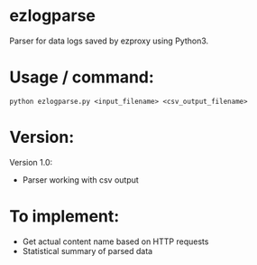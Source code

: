 # ezlogparse
Parser for data logs saved by ezproxy using Python3.

# Usage / command:
`python ezlogparse.py <input_filename> <csv_output_filename>`

# Version:

Version 1.0:
  - Parser working with csv output
  
# To implement:

- Get actual content name based on HTTP requests
- Statistical summary of parsed data
